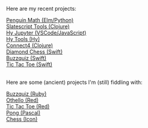 Here are my recent projects:

<a href="/penguinmath">Penguin Math (Elm/Python)</a>
<br>
<a href="/slatescript-tools">Slatescript Tools (Clojure)</a>
<br>
<a href="/hy-jupyter">Hy Jupyter (VSCode/JavaScript)</a>
<br>
<a href="/hy-tools">Hy Tools (Hy)</a>
<br>
<a href="/connect4">Connect4 (Clojure)</a>
<br>
<a href="/diamondchess">Diamond Chess (Swift)</a>
<br>
<a href="/buzzquiz">Buzzquiz (Swift)</a>
<br>
<a href="/tictactoe">Tic Tac Toe (Swift)</a>

<br>Here are some (ancient) projects I'm (still) fiddling with:

<a href="/buzzquizrb">Buzzquiz (Ruby)</a>
<br>
<a href="/othello">Othello (Red)</a>
<br>
<a href="/tictactoe-red">Tic Tac Toe (Red)</a>
<br>
<a href="/pong">Pong (Pascal)</a>
<br>
<a href="/chess">Chess (Icon)</a>